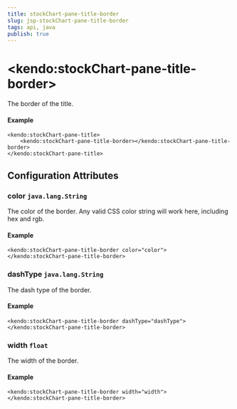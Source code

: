 ```yaml
---
title: stockChart-pane-title-border
slug: jsp-stockChart-pane-title-border
tags: api, java
publish: true
---
```


# \<kendo:stockChart-pane-title-border\>

The border of the title.

#### Example
    <kendo:stockChart-pane-title>
        <kendo:stockChart-pane-title-border></kendo:stockChart-pane-title-border>
    </kendo:stockChart-pane-title>

## Configuration Attributes

### color `java.lang.String`

The color of the border. Any valid CSS color string will work here, including
hex and rgb.

#### Example
    <kendo:stockChart-pane-title-border color="color">
    </kendo:stockChart-pane-title-border>

### dashType `java.lang.String`

The dash type of the border.

#### Example
    <kendo:stockChart-pane-title-border dashType="dashType">
    </kendo:stockChart-pane-title-border>

### width `float`

The width of the border.

#### Example
    <kendo:stockChart-pane-title-border width="width">
    </kendo:stockChart-pane-title-border>

 

